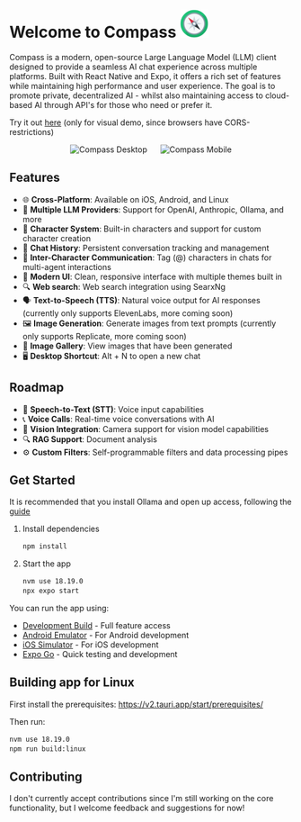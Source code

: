 # Welcome to Compass <img src="/assets/compass.png" alt="Compass Logo" height="50" /> 

Compass is a modern, open-source Large Language Model (LLM) client designed to provide a seamless AI chat experience across multiple platforms. Built with React Native and Expo, it offers a rich set of features while maintaining high performance and user experience.
The goal is to promote private, decentralized AI - whilst also maintaining access to cloud-based AI through API's for those who need or prefer it.

Try it out [here](https://nordwestt.com/compass) (only for visual demo, since browsers have CORS-restrictions)

<p align="center">
<img src="https://github.com/user-attachments/assets/f95389af-4378-466f-87e2-142638c1f422" alt="Compass Desktop" height="300" />
   &nbsp;&nbsp;&nbsp;&nbsp;
<img src="https://github.com/user-attachments/assets/02f206c1-9522-4264-bb18-c6f3cde8e152" alt="Compass Mobile" height="300"/>
</p>


## Features

- 🌐 **Cross-Platform**: Available on iOS, Android, and Linux
- 🤖 **Multiple LLM Providers**: Support for OpenAI, Anthropic, Ollama, and more
- 👥 **Character System**: Built-in characters and support for custom character creation
- 💬 **Chat History**: Persistent conversation tracking and management
- 🤝 **Inter-Character Communication**: Tag (@) characters in chats for multi-agent interactions
- 🎨 **Modern UI**: Clean, responsive interface with multiple themes built in
- 🔍 **Web search**: Web search integration using SearxNg
- 🗣️ **Text-to-Speech (TTS)**: Natural voice output for AI responses (currently only supports ElevenLabs, more coming soon)
- 🖼️ **Image Generation**: Generate images from text prompts (currently only supports Replicate, more coming soon)
- 📁 **Image Gallery**: View images that have been generated
- 🖥️ **Desktop Shortcut**: Alt + N to open a new chat
## Roadmap

- 🎤 **Speech-to-Text (STT)**: Voice input capabilities
- 📞 **Voice Calls**: Real-time voice conversations with AI
- 📸 **Vision Integration**: Camera support for vision model capabilities
- 🔍 **RAG Support**: Document analysis
- ⚙️ **Custom Filters**: Self-programmable filters and data processing pipes

## Get Started

It is recommended that you install Ollama and open up access, following the [guide](https://github.com/nordwestt/compass/wiki/Ollama) 

1. Install dependencies

   ```bash
   npm install
   ```

2. Start the app

   ```bash
   nvm use 18.19.0
   npx expo start
   ```

You can run the app using:

- [Development Build](https://docs.expo.dev/develop/development-builds/introduction/) - Full feature access
- [Android Emulator](https://docs.expo.dev/workflow/android-studio-emulator/) - For Android development
- [iOS Simulator](https://docs.expo.dev/workflow/ios-simulator/) - For iOS development
- [Expo Go](https://expo.dev/go) - Quick testing and development

## Building app for Linux

First install the prerequisites: https://v2.tauri.app/start/prerequisites/

Then run:

```bash
nvm use 18.19.0
npm run build:linux
```

## Contributing

I don't currently accept contributions since I'm still working on the core functionality, but I welcome feedback and suggestions for now!
